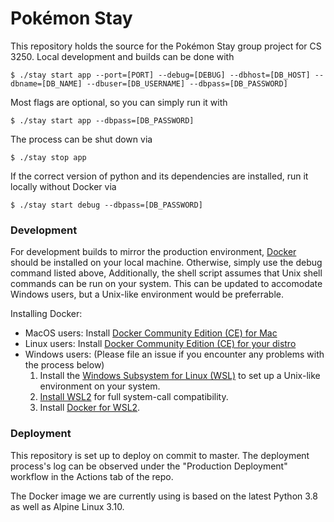 # Pokémon Stay

This repository holds the source for the Pokémon Stay group project for CS 3250. Local development and builds can be done with
```
$ ./stay start app --port=[PORT] --debug=[DEBUG] --dbhost=[DB_HOST] --dbname=[DB_NAME] --dbuser=[DB_USERNAME] --dbpass=[DB_PASSWORD]
```
Most flags are optional, so you can simply run it with
```
$ ./stay start app --dbpass=[DB_PASSWORD]
```
The process can be shut down via
```
$ ./stay stop app
```

If the correct version of python and its dependencies are installed, run it locally without Docker via
```
$ ./stay start debug --dbpass=[DB_PASSWORD]
```

### Development

For development builds to mirror the production environment, [Docker](https://www.docker.com/) should be installed on your local machine. Otherwise, simply use the debug command listed above, Additionally, the shell script assumes that Unix shell commands can be run on your system. This can be updated to accomodate Windows users, but a Unix-like environment would be preferrable.

Installing Docker:
- MacOS users: Install [Docker Community Edition (CE) for Mac](https://docs.docker.com/v17.12/docker-for-mac/install/)
- Linux users: Install [Docker Community Edition (CE) for your distro](https://docs.docker.com/v17.12/install/#server)
- Windows users: (Please file an issue if you encounter any problems with the process below)
    1. Install the [Windows Subsystem for Linux (WSL)](https://docs.microsoft.com/en-us/windows/wsl/install-win10) to set up a Unix-like environment on your system.
    2. [Install WSL2](https://docs.microsoft.com/en-us/windows/wsl/wsl2-install) for full system-call compatibility.
    3. Install [Docker for WSL2](https://docs.docker.com/docker-for-windows/wsl-tech-preview/).

### Deployment

This repository is set up to deploy on commit to master. The deployment process's log can be observed under the "Production Deployment" workflow in the Actions tab of the repo.

The Docker image we are currently using is based on the latest Python 3.8 as well as Alpine Linux 3.10.